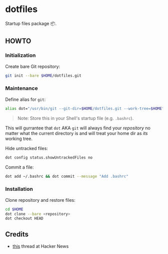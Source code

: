 # dotfiles
Startup files package 📦.

## HOWTO

### Initialization

Create bare Git repository:
```bash
git init --bare $HOME/dotfiles.git
```

### Maintenance

Define alias for `git`:
```bash
alias dot="/usr/bin/git --git-dir=$HOME/dotfiles.git --work-tree=$HOME"
```

> Note: Store this in your Shell's startup file (e.g. `.bashrc`).

This will gurrantee that `dot` AKA `git` will always find your _repository_ no matter what the current directory is
and will treat your home dir as _its_ working tree.

Hide untracked files:
```bash
dot config status.showUntrackedFiles no
```

Commit a file:
```bash
dot add ~/.bashrc && dot commit --message "Add .bashrc"
```

### Installation

Clone repository and restore files:
```bash
cd $HOME
dot clone --bare <repository>
dot checkout HEAD
```

## Credits

- [this](https://news.ycombinator.com/item?id=11070797) thread at Hacker News
